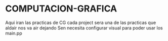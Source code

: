 # COMPUTACION-GRAFICA
Aqui iran las practicas de CG cada project sera una de las practicas que aldair nos va  air dejando 
Sen necesita configurar visual para poder usar los main.pp
